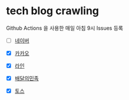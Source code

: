 # tech blog crawling
Github Actions 을 사용한 매일 아침 9시 Issues 등록

- [ ] [네이버](https://d2.naver.com/helloworld)
- [X] [카카오](https://tech.kakao.com/blog/)
- [X] [라인](https://engineering.linecorp.com/ko/blog/)
- [X] [배달의민족](https://woowabros.github.io/)
- [X] [토스](https://blog.toss.im/category/tossteam/)


